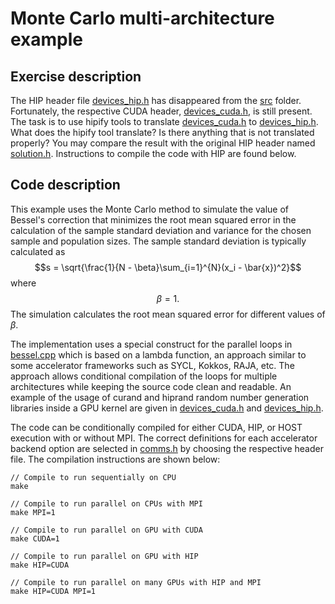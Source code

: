 # Monte Carlo multi-architecture example

## Exercise description

The HIP header file [devices_hip.h](src/devices_hip.h) has disappeared from the [src](src/) folder. Fortunately, the respective CUDA header, [devices_cuda.h](src/devices_cuda.h), is still present. The task is to use hipify tools to translate [devices_cuda.h](src/devices_cuda.h) to [devices_hip.h](src/devices_hip.h). What does the hipify tool translate? Is there anything that is not translated properly? You may compare the result with the original HIP header named [solution.h](src/solution.h). Instructions to compile the code with HIP are found below. 

## Code description

This example uses the Monte Carlo method to simulate the value of Bessel's correction that minimizes the root mean squared error in the calculation of the sample standard deviation and variance for the chosen sample and population sizes. The sample standard deviation is typically calculated as $$s = \sqrt{\frac{1}{N - \beta}\sum_{i=1}^{N}(x_i - \bar{x})^2}$$ where $$\beta = 1.$$ The simulation calculates the root mean squared error for different values of $\beta$.

The implementation uses a special construct for the parallel loops in [bessel.cpp](src/bessel.cpp) which is based on a lambda function, an approach similar to some accelerator frameworks such as SYCL, Kokkos, RAJA, etc. The approach allows conditional compilation of the loops for multiple architectures while keeping the source code clean and readable. An example of the usage of curand and hiprand random number generation libraries inside a GPU kernel are given in [devices_cuda.h](src/devices_cuda.h) and [devices_hip.h](src/devices_hip.h).

The code can be conditionally compiled for either CUDA, HIP, or HOST execution with or without MPI. The correct definitions for each accelerator backend option are selected in [comms.h](src/comms.h) by choosing the respective header file. The compilation instructions are shown below:

```
// Compile to run sequentially on CPU
make

// Compile to run parallel on CPUs with MPI
make MPI=1

// Compile to run parallel on GPU with CUDA
make CUDA=1

// Compile to run parallel on GPU with HIP
make HIP=CUDA

// Compile to run parallel on many GPUs with HIP and MPI
make HIP=CUDA MPI=1

```
